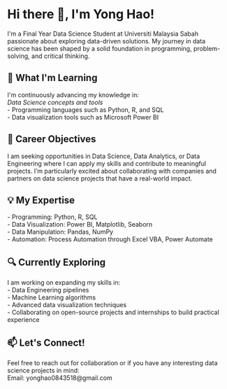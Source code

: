 <h1> Hi there 👋, I'm Yong Hao! </h1>
I'm a Final Year Data Science Student at Universiti Malaysia Sabah passionate about exploring data-driven solutions. 
My journey in data science has been shaped by a solid foundation in programming, problem-solving, and critical thinking.

<h2> 🌱 What I'm Learning </h2>
I'm continuously advancing my knowledge in:
<br> <I> Data Science concepts and tools </i> </br>
- Programming languages such as Python, R, and SQL
<br> - Data visualization tools such as Microsoft Power BI </br>

<h2> 💼 Career Objectives </h2>
I am seeking opportunities in Data Science, Data Analytics, or Data Engineering where I can apply my skills and contribute to meaningful projects.
I’m particularly excited about collaborating with companies and partners on data science projects that have a real-world impact.

<h2> 💡 My Expertise </h2>
- Programming: Python, R, SQL
<br>  - Data Visualization: Power BI, Matplotlib, Seaborn </br>
- Data Manipulation: Pandas, NumPy
<br>  - Automation: Process Automation through Excel VBA, Power Automate </br> 

<h2>  🔍 Currently Exploring </h2>
I am working on expanding my skills in:
<br> - Data Engineering pipelines </br> 
- Machine Learning algorithms
 <br> - Advanced data visualization techniques </br> 
- Collaborating on open-source projects and internships to build practical experience

<h2> 📫 Let's Connect! </h2>
Feel free to reach out for collaboration or if you have any interesting data science projects in mind:
<br>  Email: yonghao0843518@gmail.com </br> 


<!---
RobertTuen518/RobertTuen518 is a ✨ special ✨ repository because its `README.md` (this file) appears on your GitHub profile.
You can click the Preview link to take a look at your changes.
--->
